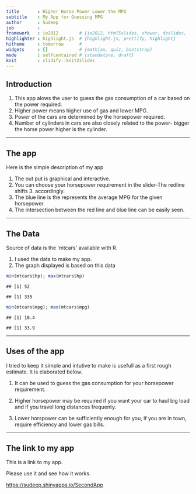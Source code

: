 ```yaml
---
title       : Higher Horse Power Lower the MPG
subtitle    : My App for Guessing MPG
author      : Sudeep
job         : 
framework   : io2012        # {io2012, html5slides, shower, dzslides, ...}
highlighter : highlight.js  # {highlight.js, prettify, highlight}
hitheme     : tomorrow      # 
widgets     : []            # {mathjax, quiz, bootstrap}
mode        : selfcontained # {standalone, draft}
knit        : slidify::knit2slides
---
```


## Introduction

1. This app alows the user to guess the gas consumption of a car based on the power required.
2. Higher power means higher use of gas and lower MPG.
3. Power of the cars are determined by the horsepower required.
4. Number of cylinders in cars are also closely related to the power- bigger the horse power higher is the cylinder.

--- 

## The app

Here is the simple description of my app

1.  The out put is graphical and interactive.
2.  You can choose your horsepower requirement in the slider-The redline shifts 3.  accordingly.
4.   The blue line is the represents the average MPG for the given horsepower.
5.   The intersection between the red line and blue line can be easily seen.


---

## The Data


Source of data is the 'mtcars' available with R.

1.  I used the data to make my app.
2.  The graph displayed is based on this data

```r
min(mtcars$hp); max(mtcars$hp) 
```

```
## [1] 52
```

```
## [1] 335
```

```r
min(mtcars$mpg); max(mtcars$mpg) 
```

```
## [1] 10.4
```

```
## [1] 33.9
```

---

## Uses of the app

I tried to keep it simple and intutive to make is usefull as a first rough estimate. It is elaborated below.


1.  It can be used to guess the gas consumption for your horsepower requirement.

2.  Higher horsepower may be required if you want your car to haul big load and if you travel long distances frequenty.

3. Lower horspower can be sufficiently enough for you, if you are in town, require efficiency and lower gas bills.



----
## The link to my app

This is a link to my app.


Please use it and see how it works.



https://sudeep.shinyapps.io/SecondApp





